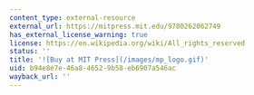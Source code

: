 ```yaml
---
content_type: external-resource
external_url: https://mitpress.mit.edu/9780262062749
has_external_license_warning: true
license: https://en.wikipedia.org/wiki/All_rights_reserved
status: ''
title: '![Buy at MIT Press](/images/mp_logo.gif)'
uid: b94e8e7e-46a8-4652-9b58-eb6907a546ac
wayback_url: ''
---
```

